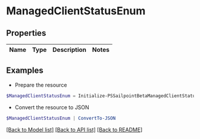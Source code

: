 # ManagedClientStatusEnum
## Properties

Name | Type | Description | Notes
------------ | ------------- | ------------- | -------------

## Examples

- Prepare the resource
```powershell
$ManagedClientStatusEnum = Initialize-PSSailpointBetaManagedClientStatusEnum 
```

- Convert the resource to JSON
```powershell
$ManagedClientStatusEnum | ConvertTo-JSON
```

[[Back to Model list]](../README.md#documentation-for-models) [[Back to API list]](../README.md#documentation-for-api-endpoints) [[Back to README]](../README.md)

